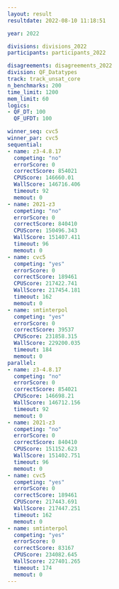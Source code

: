 ```yaml
---
layout: result
resultdate: 2022-08-10 11:18:51

year: 2022

divisions: divisions_2022
participants: participants_2022

disagreements: disagreements_2022
division: QF_Datatypes
track: track_unsat_core
n_benchmarks: 200
time_limit: 1200
mem_limit: 60
logics:
- QF_DT: 100
  QF_UFDT: 100

winner_seq: cvc5
winner_par: cvc5
sequential:
- name: z3-4.8.17
  competing: "no"
  errorScore: 0
  correctScore: 854021
  CPUScore: 146660.01
  WallScore: 146716.406
  timeout: 92
  memout: 0
- name: 2021-z3
  competing: "no"
  errorScore: 0
  correctScore: 840410
  CPUScore: 150496.343
  WallScore: 151407.411
  timeout: 96
  memout: 0
- name: cvc5
  competing: "yes"
  errorScore: 0
  correctScore: 189461
  CPUScore: 217422.741
  WallScore: 217454.181
  timeout: 162
  memout: 0
- name: smtinterpol
  competing: "yes"
  errorScore: 0
  correctScore: 39537
  CPUScore: 231858.315
  WallScore: 229200.035
  timeout: 184
  memout: 0
parallel:
- name: z3-4.8.17
  competing: "no"
  errorScore: 0
  correctScore: 854021
  CPUScore: 146698.21
  WallScore: 146712.156
  timeout: 92
  memout: 0
- name: 2021-z3
  competing: "no"
  errorScore: 0
  correctScore: 840410
  CPUScore: 151152.623
  WallScore: 151402.751
  timeout: 96
  memout: 0
- name: cvc5
  competing: "yes"
  errorScore: 0
  correctScore: 189461
  CPUScore: 217443.691
  WallScore: 217447.251
  timeout: 162
  memout: 0
- name: smtinterpol
  competing: "yes"
  errorScore: 0
  correctScore: 83167
  CPUScore: 234082.645
  WallScore: 227401.265
  timeout: 174
  memout: 0
---
```

